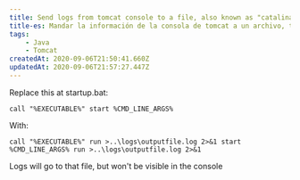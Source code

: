 ```yaml
---
title: Send logs from tomcat console to a file, also known as "catalina.out"
title-es: Mandar la información de la consola de tomcat a un archivo, también conocido como "catalina.out"
tags:
    - Java
    - Tomcat
createdAt: 2020-09-06T21:50:41.660Z
updatedAt: 2020-09-06T21:57:27.447Z
---
```


Replace this at startup.bat:

```
call "%EXECUTABLE%" start %CMD_LINE_ARGS%
```

With:

```
call "%EXECUTABLE%" run >..\logs\outputfile.log 2>&1 start %CMD_LINE_ARGS% run >..\logs\outputfile.log 2>&1
```

Logs will go to that file, but won't be visible in the console